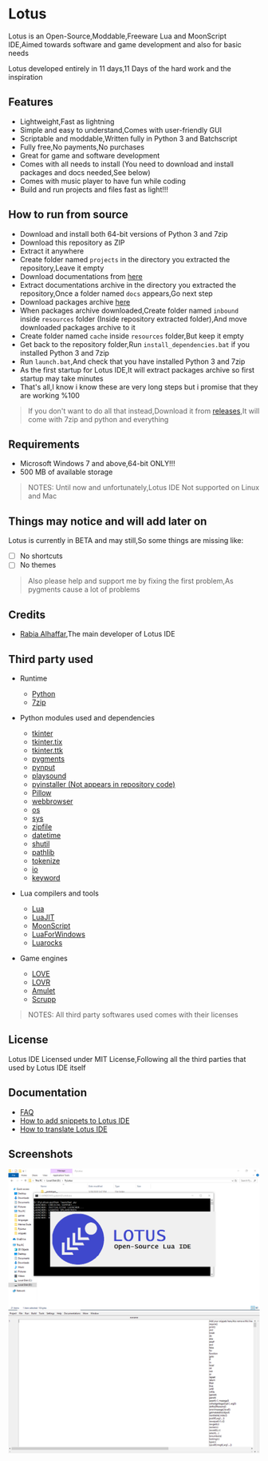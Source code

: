 # Lotus
Lotus is an Open-Source,Moddable,Freeware Lua and MoonScript IDE,Aimed towards software and game development and also for basic needs

Lotus developed entirely in 11 days,11 Days of the hard work and the inspiration

## Features
- Lightweight,Fast as lightning
- Simple and easy to understand,Comes with user-friendly GUI
- Scriptable and moddable,Written fully in Python 3 and Batchscript
- Fully free,No payments,No purchases
- Great for game and software development
- Comes with all needs to install (You need to download and install packages and docs needed,See below)
- Comes with music player to have fun while coding
- Build and run projects and files fast as light!!!

## How to run from source
- Download and install both 64-bit versions of Python 3 and 7zip
- Download this repository as ZIP
- Extract it anywhere
- Create folder named `projects` in the directory you extracted the repository,Leave it empty
- Download documentations from [here](https://drive.google.com/uc?export=download&id=172GwQz75SoVWHgGxI8F00T-jj6tpioiR)
- Extract documentations archive in the directory you extracted the repository,Once a folder named `docs` appears,Go next step
- Download packages archive [here](https://drive.google.com/uc?export=download&id=1dIUchwWa85p49pTk_IvsgbU1sXJ8RgAI)
- When packages archive downloaded,Create folder named `inbound` inside `resources` folder (Inside repository extracted folder),And move downloaded packages archive to it
- Create folder named `cache` inside `resources` folder,But keep it empty
- Get back to the repository folder,Run `install_dependencies.bat` if you installed Python 3 and 7zip
- Run `launch.bat`,And check that you have installed Python 3 and 7zip
- As the first startup for Lotus IDE,It will extract packages archive so first startup may take minutes
- That's all,I know i know these are very long steps but i promise that they are working %100

> If you don't want to do all that instead,Download it from [releases](https://github.com/Rabios/Lotus/releases),It will come with 7zip and python and everything

## Requirements
- Microsoft Windows 7 and above,64-bit ONLY!!!
- 500 MB of available storage

> NOTES: Until now and unfortunately,Lotus IDE Not supported on Linux and Mac

## Things may notice and will add later on
Lotus is currently in BETA and may still,So some things are missing like: 
- [ ] No shortcuts
- [ ] No themes

> Also please help and support me by fixing the first problem,As pygments cause a lot of problems

## Credits
- [Rabia Alhaffar](https://github.com/Rabios),The main developer of Lotus IDE

## Third party used
- Runtime
  - [Python](https://www.python.org)
  - [7zip](https://www.7-zip.org)
  
- Python modules used and dependencies
  - [tkinter](https://docs.python.org/3/library/tkinter.html)
  - [tkinter.tix](https://docs.python.org/3/library/tkinter.tix.html)
  - [tkinter.ttk](https://docs.python.org/3/library/tkinter.ttk.html)
  - [pygments](https://pygments.org)
  - [pynput](https://pypi.org/project/pynput)
  - [playsound](https://pypi.org/project/playsound)
  - [pyinstaller (Not appears in repository code)](https://pyinstaller.readthedocs.io/en/stable)
  - [Pillow](https://pillow.readthedocs.io/en/stable)
  - [webbrowser](https://docs.python.org/3.8/library/webbrowser.html)
  - [os](https://docs.python.org/3.8/library/os.html)
  - [sys](https://docs.python.org/3.8/library/sys.html)
  - [zipfile](https://docs.python.org/3.8/library/zipfile.html)
  - [datetime](https://docs.python.org/3.8/library/datetime.html)
  - [shutil](https://docs.python.org/3.8/library/shutil.html)
  - [pathlib](https://docs.python.org/3.8/library/pathlib.html)
  - [tokenize](https://docs.python.org/3.8/library/tokenize.html)
  - [io](https://docs.python.org/3.8/library/io.html)
  - [keyword](https://docs.python.org/3.8/library/keyword.html)
  
- Lua compilers and tools
  - [Lua](https://www.lua.org)
  - [LuaJIT](https://luajit.org)
  - [MoonScript](https://moonscript.org)
  - [LuaForWindows](https://github.com/rjpcomputing/luaforwindows)
  - [Luarocks](https://luarocks.org)
 
- Game engines
  - [LOVE](https://love2d.org)
  - [LOVR](https://lovr.org)
  - [Amulet](https://www.amulet.xyz)
  - [Scrupp](http://scrupp.sourceforge.net)
 
> NOTES: All third party softwares used comes with their licenses

## License
Lotus IDE Licensed under MIT License,Following all the third parties that used by Lotus IDE itself

## Documentation
- [FAQ](https://github.com/Rabios/Lotus/blob/master/FAQ.md)
- [How to add snippets to Lotus IDE](https://github.com/Rabios/Lotus/blob/master/Snippets.md)
- [How to translate Lotus IDE](https://github.com/Rabios/Lotus/blob/master/Translate.md)

## Screenshots
<img src="https://github.com/Rabios/Lotus/blob/master/Screenshot%20(119).png">
<br>
<img src="https://github.com/Rabios/Lotus/blob/master/Screenshot%20(118).png">
<br>
